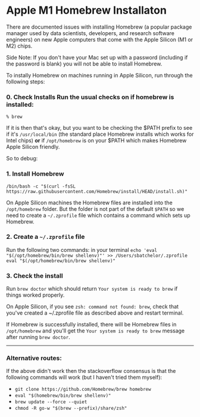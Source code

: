 # Apple M1 Homebrew Installaton 

There are documented issues with installing Homebrew (a popular package manager used by data scientists, developers, and research software engineers) on new Apple computers that come with the Apple Silicon (M1 or M2) chips. 

Side Note: If you don't have your Mac set up with a password (including if the password is blank) you will not be able to install Homebrew.

To instally Homebrew on machines running in Apple Silicon, run through the following steps:

### 0. Check Installs Run the usual checks on if homebrew is installed:

`% brew`

If it is then that's okay, but you want to be checking the $PATH prefix to see if it's `/usr/local/bin` (the standard place Homebrew installs which works for Intel chips) **or** if `/opt/homebrew` is on your $PATH which makes Homebrew Apple Silicon friendly. 

So to debug:

### 1. Install Homebrew
`/bin/bash -c "$(curl -fsSL https://raw.githubusercontent.com/Homebrew/install/HEAD/install.sh)"`

On Apple Silicon machines the Homebrew files are installed into the `/opt/homebrew` folder. But the folder is not part of the default `$PATH` so we need to create a `~/.zprofile` file which contains a command which sets up Homebrew.

### 2. Create a `~/.zprofile` file
Run the following two commands: in your terminal
`echo 'eval "$(/opt/homebrew/bin/brew shellenv)"' >> /Users/sbatchelor/.zprofile`
`eval "$(/opt/homebrew/bin/brew shellenv)"`

### 3. Check the install 

Run `brew doctor` which should return `Your system is ready to brew` if things worked properly. 

On Apple Silicon, if you see `zsh: command not found: brew`, check that you've created a ~/.zprofile file as described above and restart terminal.

If Homebrew is successfully installed, there will be Homebrew files in `/opt/homebrew` and you'll get the `Your system is ready to brew` message after running `brew doctor`. 

--- 

### Alternative routes:

If the above didn't work then the stackoverflow consensus is that the following commands will work (but I haven't tried them myself): 

* `git clone https://github.com/Homebrew/brew homebrew`
* `eval "$(homebrew/bin/brew shellenv)"`
* `brew update --force --quiet`
* `chmod -R go-w "$(brew --prefix)/share/zsh"`
